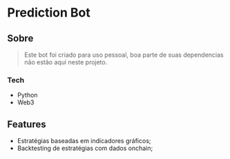 # Prediction Bot
## Sobre
> Este bot foi criado para uso pessoal, boa parte de suas dependencias não estão aqui neste projeto.


### Tech
- Python
- Web3


## Features
 - Estratégias baseadas em indicadores gráficos;
 - Backtesting de estratégias com dados onchain;